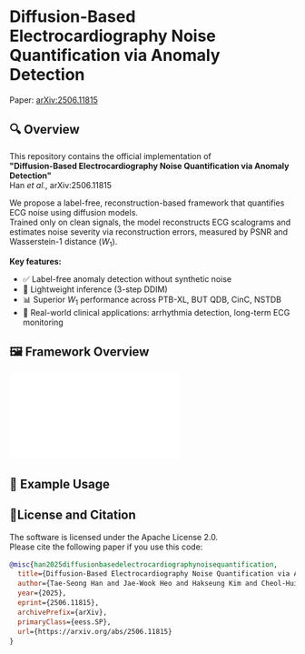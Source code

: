 # Diffusion-Based Electrocardiography Noise Quantification via Anomaly Detection

Paper: [arXiv:2506.11815](https://arxiv.org/abs/2506.11815)

## 🔍 Overview

This repository contains the official implementation of  
**"Diffusion-Based Electrocardiography Noise Quantification via Anomaly Detection"**  
Han *et al.*, arXiv:2506.11815

We propose a label-free, reconstruction-based framework that quantifies ECG noise using diffusion models.  
Trained only on clean signals, the model reconstructs ECG scalograms and estimates noise severity via reconstruction errors, measured by PSNR and Wasserstein-1 distance ($W_1$).

**Key features:**
- ✅ Label-free anomaly detection without synthetic noise
- 🚀 Lightweight inference (3-step DDIM)
- 📊 Superior $W_1$ performance across PTB-XL, BUT QDB, CinC, NSTDB
- 🧠 Real-world clinical applications: arrhythmia detection, long-term ECG monitoring

## 🖼️ Framework Overview

![Framework Overview](figures/figure1.pdf)

## 🧪 Example Usage

## 📄License and Citation

The software is licensed under the Apache License 2.0.  
Please cite the following paper if you use this code:

```bibtex
@misc{han2025diffusionbasedelectrocardiographynoisequantification,
  title={Diffusion-Based Electrocardiography Noise Quantification via Anomaly Detection}, 
  author={Tae-Seong Han and Jae-Wook Heo and Hakseung Kim and Cheol-Hui Lee and Hyub Huh and Eue-Keun Choi and Dong-Joo Kim},
  year={2025},
  eprint={2506.11815},
  archivePrefix={arXiv},
  primaryClass={eess.SP},
  url={https://arxiv.org/abs/2506.11815}
}
